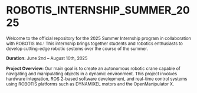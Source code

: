 # ROBOTIS_INTERNSHIP_SUMMER_2025

<small>
Welcome to the official repository for the 2025 Summer Internship program in collaboration with ROBOTIS Inc.! This internship brings together students and robotics enthusiasts to develop cutting-edge robotic systems over the course of the summer. 

**Duration:** June 2nd – August 10th, 2025

**Project Overview:** Our main goal is to create an autonomous robotic crane capable of navigating and manipulating objects in a dynamic environment. This project involves hardware integration, ROS 2-based software development, and real-time control systems using ROBOTIS platforms such as DYNAMIXEL motors and the OpenManipulator X.
</small>

